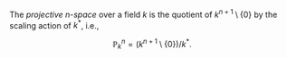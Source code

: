 The *projective* $n$-*space* over a field $k$ is the quotient of $k^{n+1} \setminus \{0\}$ by the scaling action of $k^*$, i.e.,

$$
\mathbb{P}^n_k = \left( k^{n+1} \setminus \{0\} \right) / k^*.
$$
